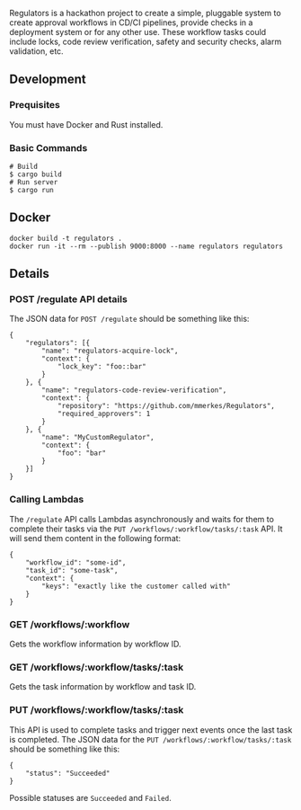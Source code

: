 Regulators is a hackathon project to create a simple, pluggable system to create approval workflows in CD/CI pipelines, provide checks in a deployment system or for any other use. These workflow tasks could include locks, code review verification, safety and security checks, alarm validation, etc.

## Development

### Prequisites

You must have Docker and Rust installed.

### Basic Commands

```
# Build
$ cargo build
# Run server
$ cargo run
```

## Docker

```
docker build -t regulators .
docker run -it --rm --publish 9000:8000 --name regulators regulators
```

## Details

### POST /regulate API details

The JSON data for `POST /regulate` should be something like this:

```
{
    "regulators": [{
        "name": "regulators-acquire-lock",
        "context": {
            "lock_key": "foo::bar"
        }
    }, {
        "name": "regulators-code-review-verification",
        "context": {
            "repository": "https://github.com/mmerkes/Regulators",
            "required_approvers": 1
        }
    }, {
        "name": "MyCustomRegulator",
        "context": {
            "foo": "bar"
        }
    }]
}
```

### Calling Lambdas

The `/regulate` API calls Lambdas asynchronously and waits for them to complete their tasks via the `PUT /workflows/:workflow/tasks/:task` API. It will send them content in the following format:

```
{
    "workflow_id": "some-id",
    "task_id": "some-task",
    "context": {
        "keys": "exactly like the customer called with"
    }
}
```

### GET /workflows/:workflow

Gets the workflow information by workflow ID.

### GET /workflows/:workflow/tasks/:task

Gets the task information by workflow and task ID.

### PUT /workflows/:workflow/tasks/:task

This API is used to complete tasks and trigger next events once the last task is completed. The JSON data for the `PUT /workflows/:workflow/tasks/:task` should be something like this:

```
{
    "status": "Succeeded"
}
```

Possible statuses are `Succeeded` and `Failed`.

